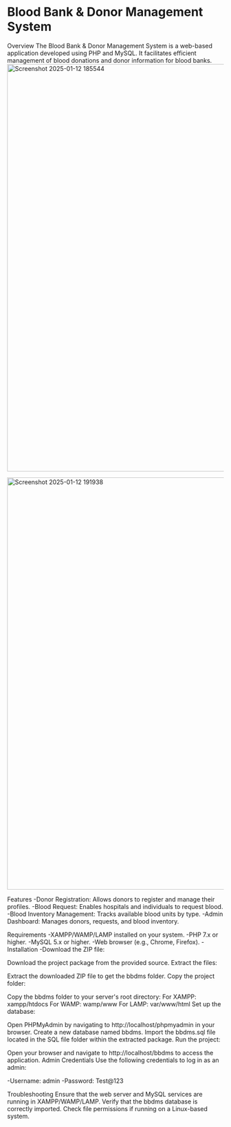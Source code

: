 # Blood Bank & Donor Management System
Overview
The Blood Bank & Donor Management System is a web-based application developed using PHP and MySQL. It facilitates efficient management of blood donations and donor information for blood banks.
<img width="945" alt="Screenshot 2025-01-12 185544" src="https://github.com/user-attachments/assets/00e89b81-e253-43a2-b047-bf55b5fcef0c" />


<img width="956" alt="Screenshot 2025-01-12 191938" src="https://github.com/user-attachments/assets/66a24b15-de37-4f6a-9c33-603d13b63735" />

Features
-Donor Registration: Allows donors to register and manage their profiles.
-Blood Request: Enables hospitals and individuals to request blood.
-Blood Inventory Management: Tracks available blood units by type.
-Admin Dashboard: Manages donors, requests, and blood inventory.

Requirements
-XAMPP/WAMP/LAMP installed on your system.
-PHP 7.x or higher.
-MySQL 5.x or higher.
-Web browser (e.g., Chrome, Firefox).
-Installation
-Download the ZIP file:

Download the project package from the provided source.
Extract the files:

Extract the downloaded ZIP file to get the bbdms folder.
Copy the project folder:

Copy the bbdms folder to your server's root directory:
For XAMPP: xampp/htdocs
For WAMP: wamp/www
For LAMP: var/www/html
Set up the database:

Open PHPMyAdmin by navigating to http://localhost/phpmyadmin in your browser.
Create a new database named bbdms.
Import the bbdms.sql file located in the SQL file folder within the extracted package.
Run the project:

Open your browser and navigate to http://localhost/bbdms to access the application.
Admin Credentials
Use the following credentials to log in as an admin:

-Username: admin
-Password: Test@123

Troubleshooting
Ensure that the web server and MySQL services are running in XAMPP/WAMP/LAMP.
Verify that the bbdms database is correctly imported.
Check file permissions if running on a Linux-based system.
